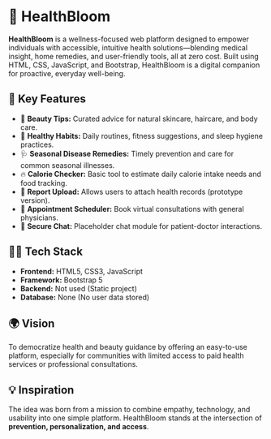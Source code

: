 # 🌿 HealthBloom

**HealthBloom** is a wellness-focused web platform designed to empower individuals with accessible, intuitive health solutions—blending medical insight, home remedies, and user-friendly tools, all at zero cost. Built using HTML, CSS, JavaScript, and Bootstrap, HealthBloom is a digital companion for proactive, everyday well-being.

## 🚀 Key Features

- 🧘 **Beauty Tips:** Curated advice for natural skincare, haircare, and body care.
- 💪 **Healthy Habits:** Daily routines, fitness suggestions, and sleep hygiene practices.
- 🩺 **Seasonal Disease Remedies:** Timely prevention and care for common seasonal illnesses.
- 🔥 **Calorie Checker:** Basic tool to estimate daily calorie intake needs and food tracking.
- 📄 **Report Upload:** Allows users to attach health records (prototype version).
- 📅 **Appointment Scheduler:** Book virtual consultations with general physicians.
- 🔐 **Secure Chat:** Placeholder chat module for patient-doctor interactions.

## 👩‍💻 Tech Stack

- **Frontend:** HTML5, CSS3, JavaScript
- **Framework:** Bootstrap 5
- **Backend:** Not used (Static project)
- **Database:** None (No user data stored)

## 🌍 Vision

To democratize health and beauty guidance by offering an easy-to-use platform, especially for communities with limited access to paid health services or professional consultations.

## 💡 Inspiration

The idea was born from a mission to combine empathy, technology, and usability into one simple platform. HealthBloom stands at the intersection of **prevention, personalization, and access**.
